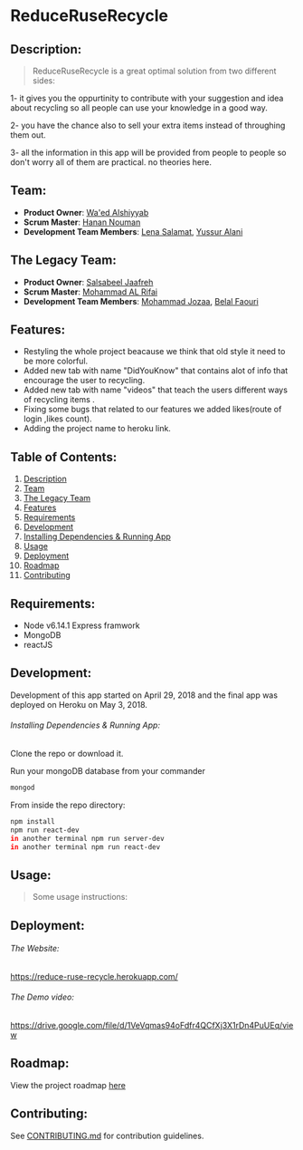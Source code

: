 # ReduceRuseRecycle

## Description:

>  ReduceRuseRecycle is a great optimal solution from two different sides:

1- it gives you the oppurtinity to contribute with your suggestion and idea about recycling so all people can use your knowledge in a good way.

2- you have the chance also to sell your extra items instead of throughing them out.

3- all the information in this app will be provided from people to people so don't worry all of them are practical. no theories here.

## Team:

   - __Product Owner__: [Wa'ed Alshiyyab](https://github.com/Waed93)
   - __Scrum Master__: [Hanan Nouman](https://github.com/HananNouman)
   - __Development Team Members__: [Lena Salamat](https://github.com/lenaSalamat), [Yussur Alani](https://github.com/Yussur90)


## The Legacy Team:

  - __Product Owner__: [Salsabeel Jaafreh](https://github.com/SalsabeelJaafreh)
  - __Scrum Master__: [Mohammad AL Rifai](https://github.com/MohammadAlRifai)
  - __Development Team Members__: [Mohammad Jozaa](https://github.com/MohammadJozaa7), [Belal Faouri](https://github.com/BelalFaouri)

 
## Features:

-  Restyling the whole project beacause we think that old style it need to be more colorful.
-  Added new tab with name "DidYouKnow" that contains alot of info that encourage the user to recycling.
-  Added new tab with name "videos" that teach the users different ways of recycling items .
-  Fixing some bugs that related to our features we added likes(route of login ,likes count).
-  Adding the project name to heroku link.




## Table of Contents:

1. [Description](#description)
1. [Team](#team)
1. [The Legacy Team](#the-legacy-team)
1. [Features](#features)
1. [Requirements](#requirements)
1. [Development](#development)
1. [Installing Dependencies & Running App](#installing-dependencies&running-app)
1. [Usage](#usage)
1. [Deployment](#deployment)
1. [Roadmap](#Roadmap)
1. [Contributing](#contributing)


## Requirements:

- Node v6.14.1
  Express framwork
- MongoDB 
- reactJS 

## Development:

   Development of this app started on April 29, 2018 and the final app was 
   deployed on Heroku on May 3, 2018.

###### Installing Dependencies & Running App:

Clone the repo or download it.

Run your mongoDB database from your commander

```sh
mongod 
```
     
From inside the repo directory:

```sh
npm install
npm run react-dev
in another terminal npm run server-dev
in another terminal npm run react-dev 
```

## Usage:

> Some usage instructions:


## Deployment:

###### The Website:

https://reduce-ruse-recycle.herokuapp.com/

###### The Demo video:

https://drive.google.com/file/d/1VeVqmas94oFdfr4QCfXj3X1rDn4PuUEq/view

## Roadmap:

View the project roadmap [here](https://github.com/RBK-invoker/Zuse-RBK/issues)


## Contributing:

See [CONTRIBUTING.md](CONTRIBUTING.md) for contribution guidelines.
